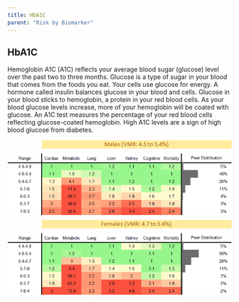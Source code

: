 ```yaml
---
title: HbA1C
parent: "Risk by Biomarker"
---
```



## HbA1C


Hemoglobin A1C (A1C) reflects your average blood sugar (glucose) level over the past two to three months. Glucose is a type of sugar in your blood that comes from the foods you eat. Your cells use glucose for energy. A hormone called insulin balances glucose in your blood and cells. Glucose in your blood sticks to hemoglobin, a protein in your red blood cells. As your blood glucose levels increase, more of your hemoglobin will be coated with glucose. An A1C test measures the percentage of your red blood cells reflecting glucose-coated hemoglobin. High A1C levels are a sign of high blood glucose from diabetes.

<div style="display: flex; flex-direction: column; gap: 10px;">

  <img src="/assets/images/vmrbiomarker_hemoglobin_a1c__male.png" alt="HbA1C VMR Male" style="margin-left: 15%">
  <img src="/assets/images/rr_hemoglobin_a1c__male.png" alt="HbA1C RR Male">

  <img src="/assets/images/vmrbiomarker_hemoglobin_a1c__female.png" alt="HbA1C VMR Female" style="margin-left: 15%; ">
  <img src="/assets/images/rr_hemoglobin_a1c__female.png" alt="HbA1C RR Female">

</div>



